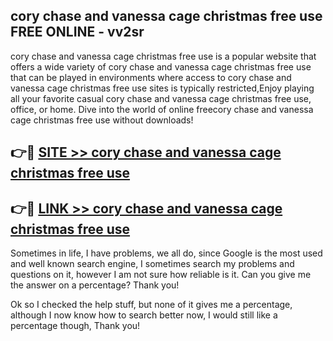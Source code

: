 ## cory chase and vanessa cage christmas free use FREE ONLINE - vv2sr

cory chase and vanessa cage christmas free use is a popular website that offers a wide variety of cory chase and vanessa cage christmas free use that can be played in environments where access to cory chase and vanessa cage christmas free use sites is typically restricted,Enjoy playing all your favorite casual cory chase and vanessa cage christmas free use, office, or home. Dive into the world of online freecory chase and vanessa cage christmas free use without downloads!

## 👉🔴 [SITE >> cory chase and vanessa cage christmas free use](http://news.freeplayer.one?title=cory_chase_and_vanessa_cage_christmas_free_use&ref=FRRE)

## 👉🔴 [LINK >> cory chase and vanessa cage christmas free use](http://news.freeplayer.one?title=cory_chase_and_vanessa_cage_christmas_free_use&ref=FREE)

Sometimes in life, I have problems, we all do, since Google is the most used and well known search engine, I sometimes search my problems and questions on it, however I am not sure how reliable is it. Can you give me the answer on a percentage? Thank you!

Ok so I checked the help stuff, but none of it gives me a percentage, although I now know how to search better now, I would still like a percentage though, Thank you!